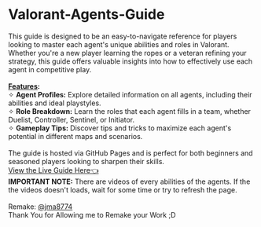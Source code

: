 # Valorant-Agents-Guide

This guide is designed to be an easy-to-navigate reference for players looking to master each agent's unique abilities and roles in Valorant. Whether you're a new player learning the ropes or a veteran refining your strategy, this guide offers valuable insights into how to effectively use each agent in competitive play.
<br>
<br>
<b><u>Features</u>:</b>
<br>
✧ <b>Agent Profiles:</b> Explore detailed information on all agents, including their abilities and ideal playstyles.
<br>
✧ <b>Role Breakdown:</b> Learn the roles that each agent fills in a team, whether Duelist, Controller, Sentinel, or Initiator.
<br>
✧ <b>Gameplay Tips:</b> Discover tips and tricks to maximize each agent's potential in different maps and scenarios.
<br>
<br>
The guide is hosted via GitHub Pages and is perfect for both beginners and seasoned players looking to sharpen their skills.
<br>
[View the Live Guide Here👈](https://dev-zenitsu.github.io/Valorant-Agents-Guide/)
<br>
<b>IMPORTANT NOTE:</b> There are videos of every abilities of the agents. If the the videos doesn't loads, wait for some time or try to refresh the page.
<br>
<br>
Remake: [@jma8774](https://github.com/username)
<br>
Thank You for Allowing me to Remake your Work ;D
